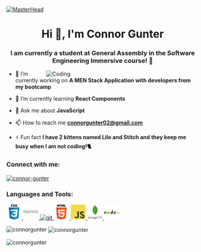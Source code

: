 [![MasterHead](https://as1.ftcdn.net/v2/jpg/02/21/97/86/1000_F_221978639_EyPBA9tuscYhW6rhaO5EiVzdG8hvQSgV.jpg)](https://rishavchanda.io)
<h1 align="center">Hi 👋, I'm Connor Gunter</h1>
<h3 align="center">I am currently a student at General Assembly in the Software Engineering Immersive course! 🧠</h3>
<img align="right" alt="Coding" width="400" src="https://media0.giphy.com/media/v1.Y2lkPTc5MGI3NjExM2Y2a2Z6ejdpdWFwaWFlMXNhcnpoZGlvNjJvOWUzZnFncWQ1Zm51biZlcD12MV9pbnRlcm5hbF9naWZfYnlfaWQmY3Q9Zw/qgQUggAC3Pfv687qPC/giphy.gif">

- 🔭 I’m currently working on **A MEN Stack Application with developers from my bootcamp**

- 🌱 I’m currently learning **React Components**

- 💬 Ask me about **JavaScript**

- 📫 How to reach me **connorgunter02@gmail.com**

- ⚡ Fun fact **I have 2 kittens named Lilo and Stitch and they keep me busy when I am not coding!🐈**

<h3 align="left">Connect with me:</h3>
<p align="left">
<a href="https://linkedin.com/in/connor-gunter" target="blank"><img align="center" src="https://raw.githubusercontent.com/rahuldkjain/github-profile-readme-generator/master/src/images/icons/Social/linked-in-alt.svg" alt="connor-gunter" height="30" width="40" /></a>
</p>

<h3 align="left">Languages and Tools:</h3>
<p align="left"> <a href="https://www.w3schools.com/css/" target="_blank" rel="noreferrer"> <img src="https://raw.githubusercontent.com/devicons/devicon/master/icons/css3/css3-original-wordmark.svg" alt="css3" width="40" height="40"/> </a> <a href="https://expressjs.com" target="_blank" rel="noreferrer"> <img src="https://raw.githubusercontent.com/devicons/devicon/master/icons/express/express-original-wordmark.svg" alt="express" width="40" height="40"/> </a> <a href="https://git-scm.com/" target="_blank" rel="noreferrer"> <img src="https://www.vectorlogo.zone/logos/git-scm/git-scm-icon.svg" alt="git" width="40" height="40"/> </a> <a href="https://www.w3.org/html/" target="_blank" rel="noreferrer"> <img src="https://raw.githubusercontent.com/devicons/devicon/master/icons/html5/html5-original-wordmark.svg" alt="html5" width="40" height="40"/> </a> <a href="https://developer.mozilla.org/en-US/docs/Web/JavaScript" target="_blank" rel="noreferrer"> <img src="https://raw.githubusercontent.com/devicons/devicon/master/icons/javascript/javascript-original.svg" alt="javascript" width="40" height="40"/> </a> <a href="https://www.mongodb.com/" target="_blank" rel="noreferrer"> <img src="https://raw.githubusercontent.com/devicons/devicon/master/icons/mongodb/mongodb-original-wordmark.svg" alt="mongodb" width="40" height="40"/> </a> <a href="https://nodejs.org" target="_blank" rel="noreferrer"> <img src="https://raw.githubusercontent.com/devicons/devicon/master/icons/nodejs/nodejs-original-wordmark.svg" alt="nodejs" width="40" height="40"/> </a> </p>

<p><img align="left" src="https://github-readme-stats.vercel.app/api/top-langs?username=connorgunter&show_icons=true&locale=en&layout=compact" alt="connorgunter" /></p>

<p>&nbsp;<img align="center" src="https://github-readme-stats.vercel.app/api?username=connorgunter&show_icons=true&locale=en" alt="connorgunter" /></p>

<p><img align="center" src="https://github-readme-streak-stats.herokuapp.com/?user=connorgunter&" alt="connorgunter" /></p>
